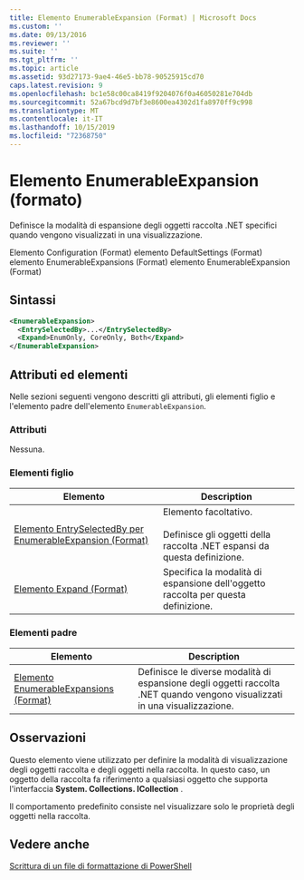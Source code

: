 ```yaml
---
title: Elemento EnumerableExpansion (Format) | Microsoft Docs
ms.custom: ''
ms.date: 09/13/2016
ms.reviewer: ''
ms.suite: ''
ms.tgt_pltfrm: ''
ms.topic: article
ms.assetid: 93d27173-9ae4-46e5-bb78-90525915cd70
caps.latest.revision: 9
ms.openlocfilehash: bc1e58c00ca8419f9204076f0a46050281e704db
ms.sourcegitcommit: 52a67bcd9d7bf3e8600ea4302d1fa8970ff9c998
ms.translationtype: MT
ms.contentlocale: it-IT
ms.lasthandoff: 10/15/2019
ms.locfileid: "72368750"
---
```

# <a name="enumerableexpansion-element-format"></a>Elemento EnumerableExpansion (formato)

Definisce la modalità di espansione degli oggetti raccolta .NET specifici quando vengono visualizzati in una visualizzazione.

Elemento Configuration (Format) elemento DefaultSettings (Format) elemento EnumerableExpansions (Format) elemento EnumerableExpansion (Format)

## <a name="syntax"></a>Sintassi

```xml
<EnumerableExpansion>
  <EntrySelectedBy>...</EntrySelectedBy>
  <Expand>EnumOnly, CoreOnly, Both</Expand>
</EnumerableExpansion>
```

## <a name="attributes-and-elements"></a>Attributi ed elementi

Nelle sezioni seguenti vengono descritti gli attributi, gli elementi figlio e l'elemento padre dell'elemento `EnumerableExpansion`.

### <a name="attributes"></a>Attributi

Nessuna.

### <a name="child-elements"></a>Elementi figlio

|Elemento|Description|
|-------------|-----------------|
|[Elemento EntrySelectedBy per EnumerableExpansion (Format)](./entryselectedby-element-for-enumerableexpansion-format.md)|Elemento facoltativo.<br /><br /> Definisce gli oggetti della raccolta .NET espansi da questa definizione.|
|[Elemento Expand (Format)](./expand-element-format.md)|Specifica la modalità di espansione dell'oggetto raccolta per questa definizione.|

### <a name="parent-elements"></a>Elementi padre

|Elemento|Description|
|-------------|-----------------|
|[Elemento EnumerableExpansions (Format)](./enumerableexpansions-element-format.md)|Definisce le diverse modalità di espansione degli oggetti raccolta .NET quando vengono visualizzati in una visualizzazione.|

## <a name="remarks"></a>Osservazioni

Questo elemento viene utilizzato per definire la modalità di visualizzazione degli oggetti raccolta e degli oggetti nella raccolta. In questo caso, un oggetto della raccolta fa riferimento a qualsiasi oggetto che supporta l'interfaccia **System. Collections. ICollection** .

Il comportamento predefinito consiste nel visualizzare solo le proprietà degli oggetti nella raccolta.

## <a name="see-also"></a>Vedere anche

[Scrittura di un file di formattazione di PowerShell](./writing-a-powershell-formatting-file.md)
